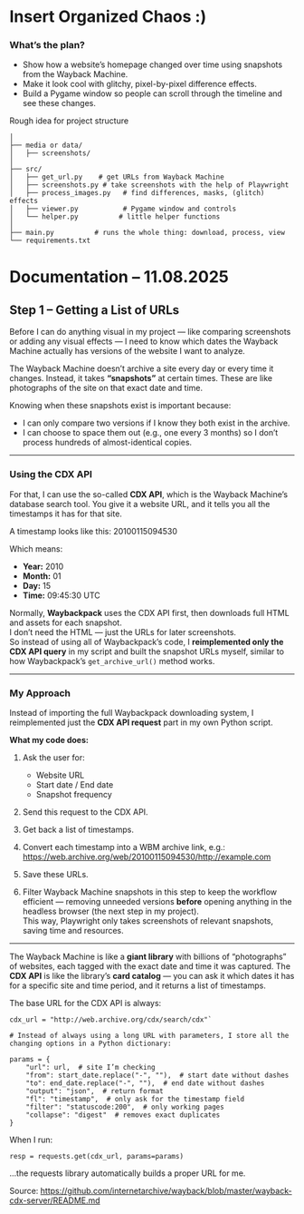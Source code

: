 # Insert Organized Chaos :)

### What’s the plan?
- Show how a website’s homepage changed over time using snapshots from the Wayback Machine.
- Make it look cool with glitchy, pixel-by-pixel difference effects.
- Build a Pygame window so people can scroll through the timeline and see these changes.

Rough idea for project structure
```project/
│
├── media or data/
│   ├── screenshots/    
│
├── src/
│   ├── get_url.py    # get URLs from Wayback Machine
│   ├── screenshots.py # take screenshots with the help of Playwright
│   ├── process_images.py   # find differences, masks, (glitch) effects
│   ├── viewer.py           # Pygame window and controls
│   └── helper.py          # little helper functions
│
├── main.py          # runs the whole thing: download, process, view
└── requirements.txt
```

# Documentation – 11.08.2025

## Step 1 – Getting a List of URLs

Before I can do anything visual in my project — like comparing screenshots or adding any visual effects — I need to know which dates the Wayback Machine actually has versions of the website I want to analyze.

The Wayback Machine doesn’t archive a site every day or every time it changes. Instead, it takes **“snapshots”** at certain times. These are like photographs of the site on that exact date and time.

Knowing when these snapshots exist is important because:

- I can only compare two versions if I know they both exist in the archive.
- I can choose to space them out (e.g., one every 3 months) so I don’t process hundreds of almost-identical copies.

---

### Using the CDX API

For that, I can use the so-called **CDX API**, which is the Wayback Machine’s database search tool. 
You give it a website URL, and it tells you all the timestamps it has for that site.

A timestamp looks like this: 20100115094530

Which means:

- **Year:** 2010  
- **Month:** 01  
- **Day:** 15  
- **Time:** 09:45:30 UTC

Normally, **Waybackpack** uses the CDX API first, then downloads full HTML and assets for each snapshot.  
I don’t need the HTML — just the URLs for later screenshots.  
So instead of using all of Waybackpack’s code, I **reimplemented only the CDX API query** in my script and built the snapshot URLs myself, similar to how Waybackpack’s `get_archive_url()` method works.

---

### My Approach

Instead of importing the full Waybackpack downloading system, I reimplemented just the **CDX API request** part in my own Python script.

**What my code does:**

1. Ask the user for:
   - Website URL
   - Start date / End date
   - Snapshot frequency
2. Send this request to the CDX API.
3. Get back a list of timestamps.
4. Convert each timestamp into a WBM archive link, e.g.: 
https://web.archive.org/web/20100115094530/http://example.com 

5. Save these URLs.
6. Filter Wayback Machine snapshots in this step to keep the workflow efficient — removing unneeded versions **before** opening anything in the headless browser (the next step in my project).  
This way, Playwright only takes screenshots of relevant snapshots, saving time and resources.

---

The Wayback Machine is like a **giant library** with billions of “photographs” of websites, each tagged with the exact date and time it was captured. 
The **CDX API** is like the library’s **card catalog** — you can ask it which dates it has for a specific site and time period, and it returns a list of timestamps.


The base URL for the CDX API is always:

````
cdx_url = "http://web.archive.org/cdx/search/cdx"`

# Instead of always using a long URL with parameters, I store all the changing options in a Python dictionary:

params = {
    "url": url,  # site I’m checking
    "from": start_date.replace("-", ""),  # start date without dashes
    "to": end_date.replace("-", ""),  # end date without dashes
    "output": "json",  # return format
    "fl": "timestamp",  # only ask for the timestamp field
    "filter": "statuscode:200",  # only working pages
    "collapse": "digest"  # removes exact duplicates
}
````

When I run:

`resp = requests.get(cdx_url, params=params)`

…the requests library automatically builds a proper URL for me.

Source:
https://github.com/internetarchive/wayback/blob/master/wayback-cdx-server/README.md 
